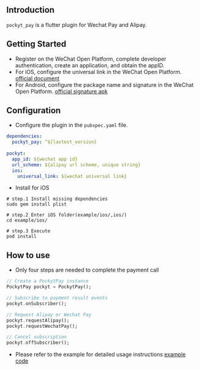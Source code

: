 ## Introduction

`pockyt_pay` is a flutter plugin for Wechat Pay and Alipay.

## Getting Started

- Register on the WeChat Open Platform, complete developer authentication, create an application, and obtain the appID.
- For iOS, configure the universal link in the WeChat Open Platform. [official document](https://developers.weixin.qq.com/doc/oplatform/Mobile_App/Access_Guide/iOS.html)
- For Android, configure the package name and signature in the WeChat Open Platform. [official signature apk](https://res.wx.qq.com/wxdoc/dist/assets/media/Gen_Signature_Android.e481f889.zip)

## Configuration

* Configure the plugin in the `pubspec.yaml` file.
```yaml
dependencies:
  pockyt_pay: ^${lastest_version}
  
pockyt:
  app_id: ${wechat app id}
  url_scheme: ${alipay url scheme, unique string}
  ios:
    universal_link: ${wechat universal link}
```

* Install for iOS
```shell
# step.1 Install missing dependencies
sudo gem install plist

# step.2 Enter iOS folder(example/ios/,ios/)
cd example/ios/

# step.3 Execute
pod install
```

## How to use

* Only four steps are needed to complete the payment call
```dart
// Create a PockytPay instance
PockytPay pockyt = PockytPay();

// Subscribe to payment result events
pockyt.onSubscriber();

// Request Alipay or Wechat Pay
pockyt.requestAlipay();
pockyt.requestWechatPay();

// Cancel subscription
pockyt.offSubscriber();
```

* Please refer to the example for detailed usage instructions
  [example code](https://github.com/yuansfer/flutter_sdk/example/lib/main.dart)
